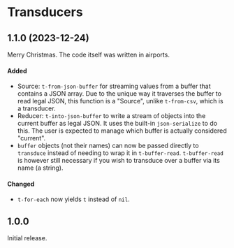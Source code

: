 # Transducers

## 1.1.0 (2023-12-24)

Merry Christmas. The code itself was written in airports.

#### Added

- Source: `t-from-json-buffer` for streaming values from a buffer that contains a
  JSON array. Due to the unique way it traverses the buffer to read legal JSON,
  this function is a "Source", unlike `t-from-csv`, which is a transducer.
- Reducer: `t-into-json-buffer` to write a stream of objects into the current
  buffer as legal JSON. It uses the built-in `json-serialize` to do this. The
  user is expected to manage which buffer is actually considered "current".
- `buffer` objects (not their names) can now be passed directly to `transduce`
  instead of needing to wrap it in `t-buffer-read`. `t-buffer-read` is however
  still necessary if you wish to transduce over a buffer via its name (a string).

#### Changed

- `t-for-each` now yields `t` instead of `nil`.

## 1.0.0

Initial release.

